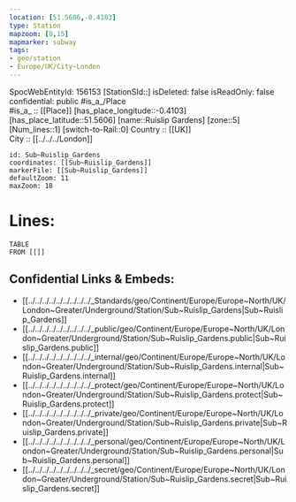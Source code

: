 ```yaml
---
location: [51.5606,-0.4103] 
type: Station 
mapzoom: [8,15] 
mapmarker: subway 
tags:
- geo/station
- Europe/UK/City~London
---
```

SpocWebEntityId: 156153
[StationSId::] 
isDeleted: false
isReadOnly: false
confidential: public
#is_a_/Place  
#is_a_ :: [[Place]] 
[has_place_longitude::-0.4103] 
[has_place_latitude::51.5606] 
[name::Ruislip Gardens] 
[zone::5] 
[Num_lines::1] 
[switch-to-Rail::0] 
Country :: [[UK]]  
City :: [[../../../London]]  


```leaflet
id: Sub~Ruislip_Gardens
coordinates: [[Sub~Ruislip_Gardens]] 
markerFile: [[Sub~Ruislip_Gardens]] 
defaultZoom: 11 
maxZoom: 18
```


# Lines: 
```dataview
TABLE 
FROM [[]] 
```

## Confidential Links & Embeds: 
- [[../../../../../../../../../_Standards/geo/Continent/Europe/Europe~North/UK/London~Greater/Underground/Station/Sub~Ruislip_Gardens|Sub~Ruislip_Gardens]] 
- [[../../../../../../../../../_public/geo/Continent/Europe/Europe~North/UK/London~Greater/Underground/Station/Sub~Ruislip_Gardens.public|Sub~Ruislip_Gardens.public]] 
- [[../../../../../../../../../_internal/geo/Continent/Europe/Europe~North/UK/London~Greater/Underground/Station/Sub~Ruislip_Gardens.internal|Sub~Ruislip_Gardens.internal]] 
- [[../../../../../../../../../_protect/geo/Continent/Europe/Europe~North/UK/London~Greater/Underground/Station/Sub~Ruislip_Gardens.protect|Sub~Ruislip_Gardens.protect]] 
- [[../../../../../../../../../_private/geo/Continent/Europe/Europe~North/UK/London~Greater/Underground/Station/Sub~Ruislip_Gardens.private|Sub~Ruislip_Gardens.private]] 
- [[../../../../../../../../../_personal/geo/Continent/Europe/Europe~North/UK/London~Greater/Underground/Station/Sub~Ruislip_Gardens.personal|Sub~Ruislip_Gardens.personal]] 
- [[../../../../../../../../../_secret/geo/Continent/Europe/Europe~North/UK/London~Greater/Underground/Station/Sub~Ruislip_Gardens.secret|Sub~Ruislip_Gardens.secret]] 
